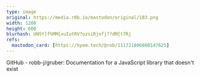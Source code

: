 ```yaml
---
type: image
original: https://media.r0b.io/mastodon/original/183.png
width: 1200
height: 600
blurhash: UNSY]f%MM{xuIutRV?ozsiRjofj??dM{t7Rj
refs:
  mastodon_card: [https://hyem.tech/@rob/111721806080147625]
---
```


GitHub - robb-j/gruber: Documentation for a JavaScript library that doesn't exist
